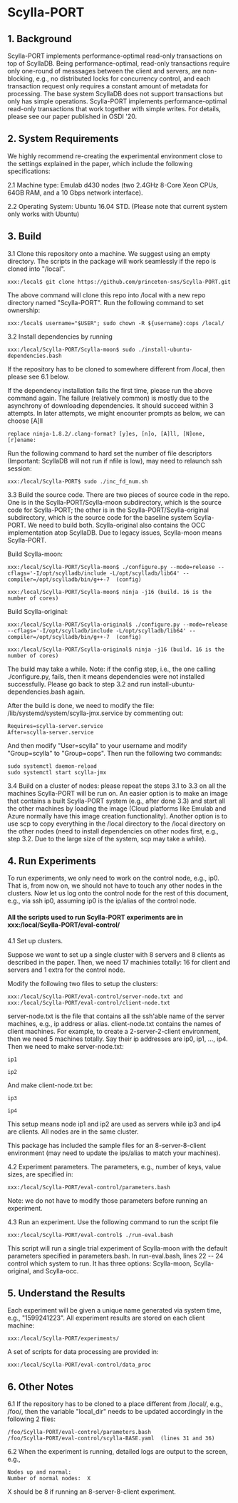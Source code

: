 # Scylla-PORT
## 1. Background
Scylla-PORT implements performance-optimal read-only transactions on top of ScyllaDB. Being performance-optimal, read-only transactions require only one-round of messsages between the client and servers, are non-blocking, e.g., no distributed locks for concurrency control, and each transaction request only requires a constant amount of metadata for processing. The base system ScyllaDB does not support transactions but only has simple operations. Scylla-PORT implements performance-optimal read-only transactions that work together with simple writes. For details, please see our paper published in OSDI '20.

## 2. System Requirements
We highly recommend re-creating the experimental environment close to the settings explained in the paper, which include the following specifications:

2.1 Machine type: Emulab d430 nodes (two 2.4GHz 8-Core Xeon CPUs, 64GB RAM, and a 10 Gbps network interface).

2.2 Operating System: Ubuntu 16.04 STD. (Please note that current system only works with Ubuntu)

## 3. Build
3.1 Clone this repository onto a machine. We suggest using an empty directory. The scripts in the package will work seamlessly if the repo is cloned into "/local".

    xxx:/local$ git clone https://github.com/princeton-sns/Scylla-PORT.git    
   
   The above command will clone this repo into /local with a new repo directory named "Scylla-PORT". Run the following command to set ownership:
   
    xxx:/local$ username="$USER"; sudo chown -R ${username}:cops /local/

3.2 Install dependencies by running 

    xxx:/local/Scylla-PORT/Scylla-moon$ sudo ./install-ubuntu-dependencies.bash
    
  If the repository has to be cloned to somewhere different from /local, then please see 6.1 below.
        
  If the dependency installation fails the first time, please run the above command again. The failure (relatively common) is mostly due to the asynchrony of downloading dependencies. It should succeed within 3 attempts. In later attempts, we might encounter prompts as below, we can choose [A]ll
  
    replace ninja-1.8.2/.clang-format? [y]es, [n]o, [A]ll, [N]one, [r]ename:
  
  Run the following command to hard set the number of file descriptors (Important: ScyllaDB will not run if nfile is low), may need to relaunch ssh session:
  
    xxx:/local/Scylla-PORT$ sudo ./inc_fd_num.sh      

3.3 Build the source code. There are two pieces of source code in the repo. One is in the Scylla-PORT/Scylla-moon subdirectory, which is the source code for Scylla-PORT; the other is in the Scylla-PORT/Scylla-original subdirectory, which is the source code for the baseline system Scylla-PORT. We need to build both. Scylla-original also contains the OCC implementation atop ScyllaDB. Due to legacy issues, Scylla-moon means Scylla-PORT. 
   
   Build Scylla-moon: 
   
    xxx:/local/Scylla-PORT/Scylla-moon$ ./configure.py --mode=release --cflags='-I/opt/scylladb/include -L/opt/scylladb/lib64' --compiler=/opt/scylladb/bin/g++-7  (config)
   
    xxx:/local/Scylla-PORT/Scylla-moon$ ninja -j16 (build. 16 is the number of cores)
   
   Build Scylla-original:      
   
    xxx:/local/Scylla-PORT/Scylla-original$ ./configure.py --mode=release --cflags='-I/opt/scylladb/include -L/opt/scylladb/lib64' --compiler=/opt/scylladb/bin/g++-7  (config)
                     
    xxx:/local/Scylla-PORT/Scylla-original$ ninja -j16 (build. 16 is the number of cores)         
   
 The build may take a while. Note: if the config step, i.e., the one calling ./configure.py, fails, then it means dependencies were not installed successfully. Please go back to step 3.2 and run install-ubuntu-dependencies.bash again.
 
 After the build is done, we need to modify the file: /lib/systemd/system/scylla-jmx.service by commenting out:  
 
    Requires=scylla-server.service
    After=scylla-server.service
	
  And then modify "User=scylla" to your username and modify "Group=scylla" to "Group=cops". Then run the following two commands:
  
    sudo systemctl daemon-reload
    sudo systemctl start scylla-jmx
   
3.4 Build on a cluster of nodes: please repeat the steps 3.1 to 3.3 on all the machines Scylla-PORT will be run on. An easier option is to make an image that contains a built Scylla-PORT system (e.g., after done 3.3) and start all the other machines by loading the image (Cloud platforms like Emulab and Azure normally have this image creation functionality). Another option is to use scp to copy everything in the /local directory to the /local directory on the other nodes (need to install dependencies on other nodes first, e.g., step 3.2. Due to the large size of the system, scp may take a while).

## 4. Run Experiments

To run experiments, we only need to work on the control node, e.g., ip0. That is, from now on, we should not have to touch any other nodes in the clusters. 
Now let us log onto the control node for the rest of this document, e.g., via ssh ip0, assuming ip0 is the ip/alias of the control node.

#### All the scripts used to run Scylla-PORT experiments are in xxx:/local/Scylla-PORT/eval-control/

4.1 Set up clusters. 

Suppose we want to set up a single cluster with 8 servers and 8 clients as described in the paper. Then, we need 17 machinies totally: 16 for client and servers and 1 extra for the control node.

Modify the following two files to setup the clusters: 

    xxx:/local/Scylla-PORT/eval-control/server-node.txt and xxx:/local/Scylla-PORT/eval-control/client-node.txt
                    
server-node.txt is the file that contains all the ssh'able name of the server machines, e.g., ip address or alias. client-node.txt contains the names of client machines. For example, to create a 2-server-2-client environment, then we need 5 machines totally. Say their ip addresses are ip0, ip1, ..., ip4. Then we need to make server-node.txt:

    ip1

    ip2

And make client-node.txt be:

    ip3

    ip4

This setup means node ip1 and ip2 are used as servers while ip3 and ip4 are clients. All nodes are in the same cluster.

This package has included the sample files for an 8-server-8-client environment (may need to update the ips/alias to match your machines).   

4.2 Experiment parameters. The parameters, e.g., number of keys, value sizes, are specified in: 
    
    xxx:/local/Scylla-PORT/eval-control/parameters.bash

Note: we do not have to modify those parameters before running an experiment.

4.3 Run an experiment. Use the following command to run the script file

    xxx:/local/Scylla-PORT/eval-control$ ./run-eval.bash
    
This script will run a single trial experiment of Scylla-moon with the default parameters specified in parameters.bash. In run-eval.bash, lines 22 -- 24 control which system to run. It has three options: Scylla-moon, Scylla-original, and Scylla-occ.

## 5. Understand the Results
Each experiment will be given a unique name generated via system time, e.g., "1599241223". All experiment results are stored on each client machine: 

    xxx:/local/Scylla-PORT/experiments/

A set of scripts for data processing are provided in:

    xxx:/local/Scylla-PORT/eval-control/data_proc
    
## 6. Other Notes
6.1 If the repository has to be cloned to a place different from /local/, e.g., /foo/, then the variable "local_dir" needs to be updated accordingly in the following 2 files:

    /foo/Scylla-PORT/eval-control/parameters.bash
    /foo/Scylla-PORT/eval-control/scylla-BASE.yaml  (lines 31 and 36)
        
6.2 When the experiment is running, detailed logs are output to the screen, e.g., 

    Nodes up and normal: 
    Number of normal nodes:  X
    
X should be 8 if running an 8-server-8-client experiment. 
